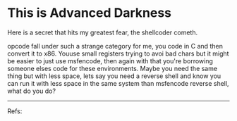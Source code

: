# This is Advanced Darkness
Here is a secret that hits my greatest fear, the shellcoder cometh.

opcode fall under such a strange category for me, you code in C and then convert it to x86. Youuse small registers trying to avoi bad chars but it might be easier to just use msfencode, then again with that you're borrowing someone elses code for these environments. Maybe you need the same thing but with less space, lets say you need a reverse shell and know you can run it with less space in the same system than msfencode reverse shell, what do you do?




---
Refs:

